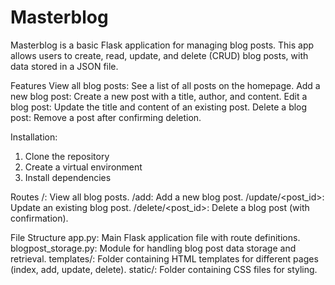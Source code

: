 # Masterblog

Masterblog is a basic Flask application for managing blog posts. This app allows users to create, read, update, and delete (CRUD) blog posts, with data stored in a JSON file.

Features
View all blog posts: See a list of all posts on the homepage.
Add a new blog post: Create a new post with a title, author, and content.
Edit a blog post: Update the title and content of an existing post.
Delete a blog post: Remove a post after confirming deletion.

Installation:
1. Clone the repository
2. Create a virtual environment
3. Install dependencies

Routes
/: View all blog posts.
/add: Add a new blog post.
/update/<post_id>: Update an existing blog post.
/delete/<post_id>: Delete a blog post (with confirmation).

File Structure
app.py: Main Flask application file with route definitions.
blogpost_storage.py: Module for handling blog post data storage and retrieval.
templates/: Folder containing HTML templates for different pages (index, add, update, delete).
static/: Folder containing CSS files for styling.

